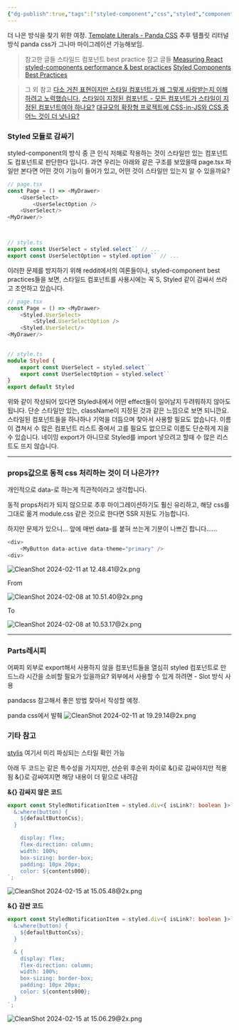 ```yaml
---
{"dg-publish":true,"tags":["styled-component","css","styled","components","react"],"createdAt":"2024.02.08 목 오전 10:53","modifiedAt":"2025.01.10 금 오후 12:11","permalink":"/Dev/web/topic/스타일드 컴포넌트/","dgPassFrontmatter":true}
---
```



더 나은 방식을 찾기 위한 여정.
[Template Literals - Panda CSS](https://panda-css.com/docs/concepts/template-literals)
추후 템플릿 리터널 방식 panda css가 그나마 마이그레이션 가능해보임.

> 참고한 글들
> 스타일드 컴포넌트 best practice 참고 글들
> [Measuring React styled-components performance & best practices](https://www.useanvil.com/blog/engineering/react-styled-components-best-practices/)
> [Styled Components Best Practices](https://www.robinwieruch.de/styled-components/)

> 그 외 참고
> [다소 거친 표현이지만 스타일 컴포넌트가 왜 그렇게 사랑받는지 이해하려고 노력했습니다.](https://www.reddit.com/r/react/comments/172unro/styled_components/)
> [스타일이 지정된 컴포넌트 - 모든 컴포넌트가 스타일이 지정된 컴포넌트여야 하나요?](https://www.reddit.com/r/reactjs/comments/vjm4kk/styled_components_should_every_component_be_a/)
> [대규모의 확장형 프로젝트에 CSS-in-JS와 CSS 중 어느 것이 더 낫나요?](https://www.reddit.com/r/reactjs/comments/qmidha/which_is_better_cssinjs_or_css_for_large_and/)

### Styled 모듈로 감싸기

styled-component의 방식 중 큰 인식 저해로 작용하는 것이 스타일만 있는 컴포넌트도 컴포넌트로 판단한다 입니다.
과연 우리는 아래와 같은 구조를 보았을때 page.tsx 파일만 본다면 어떤 것이 기능이 들어가 있고, 어떤 것이 스타일만 있는지 알 수 있을까요?

```ts
// page.tsx
const Page = () => <MyDrawer>
	<UserSelect>
		<UserSelectOption />
	<UserSelect/>
<MyDrawer/>



// style.ts
export const UserSelect = styled.select`` // ...
export const UserSelectOption = styled.option`` // ...
```

이러한 문제를 방지하기 위해 reddit에서의 여론들이나, styled-component best practices들을 보면, 스타일드 컴포넌트를 사용시에는 꼭 S, Styled 같이 감싸서 쓰라고 조언하고 있습니다.

```ts
// page.tsx
const Page = () => <MyDrawer>
	<Styled.UserSelect>
		<Styled.UserSelectOption />
	<Styled.UserSelect/>
<MyDrawer/>

	  
// style.ts
module Styled {
	export const UserSelect = styled.select``
	export const UserSelectOption = styled.select``
}
export default Styled
```

위와 같이 작성되어 있다면 Styled내에서 어떤 effect들이 일어날지 두려워하지 않아도 됩니다. 단순 스타일만 있는, className이 지정된 것과 같은 느낌으로 보면 되니깐요.
스타일된 컴포넌트들을 하나하나 기억을 더듬으며 찾아서 사용할 필요도 없습니다.
이름이 겹쳐서 수 많은 컴포넌트 리스트 중에서 고를 필요도 없으므로 이름도 단순하게 지을 수 있습니다.
네이밍 export가 아니므로 Styled를 import 넣으려고 할때 수 많은 리스트도 뜨지 않습니다.

***

### props값으로 동적 css 처리하는 것이 더 나은가??

개인적으로 data-로 하는게 직관적이라고 생각합니다.

동적 props처리가 되지 않으므로 추후 마이그레이션하기도 훨신 유리하고, 해당 css를 그대로 옮겨 module.css 같은 것으로 한다면 SSR 지원도 가능합니다.

하지만 문제가 있으니...
앞에 매번 data-를 붙혀 쓰는게 기분이 나쁘긴 합니다......

```ts
<div>
	<MyButton data-active data-theme="primary" />
<div>
```

![CleanShot 2024-02-11 at 12.48.41@2x.png](/img/user/env/%EC%B2%A8%EB%B6%80%ED%8C%8C%EC%9D%BC/CleanShot%202024-02-11%20at%2012.48.41@2x.png)

From

![CleanShot 2024-02-08 at 10.51.40@2x.png](/img/user/env/%EC%B2%A8%EB%B6%80%ED%8C%8C%EC%9D%BC/CleanShot%202024-02-08%20at%2010.51.40@2x.png)

To

![CleanShot 2024-02-08 at 10.53.17@2x.png](/img/user/env/%EC%B2%A8%EB%B6%80%ED%8C%8C%EC%9D%BC/CleanShot%202024-02-08%20at%2010.53.17@2x.png)

***

### Parts레시피

어짜피 외부로 export해서 사용하지 않을 컴포넌트들을 열심히 styled 컴포넌트로 만드느라 시간을 소비할 필요가 있을까요?
외부에서 사용할 수 있게 하려면 - Slot 방식 사용

pandacss 참고해서 좋은 방법 찾아서 작성할 예정.

panda css에서 발췌
![CleanShot 2024-02-11 at 19.29.14@2x.png](/img/user/env/%EC%B2%A8%EB%B6%80%ED%8C%8C%EC%9D%BC/CleanShot%202024-02-11%20at%2019.29.14@2x.png)

### 기타 참고

[stylis](https://stylis.js.org/)
여기서 미리 파싱되는 스타일 확인 가능

아래 두 코드는 같은 특수성을 가지지만, 선순위 후순위 차이로 &{}로 감싸야지만 적용됨
&{}로 감싸여지면 해당 내용이 더 밑으로 내려감

**&{} 감싸지 않은 코드**

```typescript
export const StyledNotificationItem = styled.div<{ isLink?: boolean }>`
  &:where(button) {
    ${defaultButtonCss};
  }

    display: flex;
    flex-direction: column;
    width: 100%;
    box-sizing: border-box;
    padding: 10px 20px;
    color: ${contents000};
`;
```

![CleanShot 2024-02-15 at 15.05.48@2x.png](/img/user/env/%EC%B2%A8%EB%B6%80%ED%8C%8C%EC%9D%BC/CleanShot%202024-02-15%20at%2015.05.48@2x.png)

**&{} 감싼 코드**

```typescript
export const StyledNotificationItem = styled.div<{ isLink?: boolean }>`
  &:where(button) {
    ${defaultButtonCss};
  }

  & {
    display: flex;
    flex-direction: column;
    width: 100%;
    box-sizing: border-box;
    padding: 10px 20px;
    color: ${contents000};
  }
`;
```

![CleanShot 2024-02-15 at 15.06.29@2x.png](/img/user/env/%EC%B2%A8%EB%B6%80%ED%8C%8C%EC%9D%BC/CleanShot%202024-02-15%20at%2015.06.29@2x.png)
